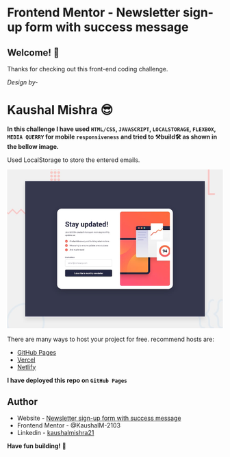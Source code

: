 # Frontend Mentor - Newsletter sign-up form with success message


## Welcome! 👋

Thanks for checking out this front-end coding challenge.

_Design by-_

# Kaushal Mishra 😎

**In this challenge I have used `HTML/CSS`, `JAVASCRIPT`, `LOCALSTORAGE`, `FLEXBOX`, `MEDIA QUERRY` for mobile `responsiveness` and tried to
⚒build🛠 as shown in the bellow image.**

Used LocalStorage to store the entered emails.

![Design preview for the Single price grid component coding challenge](./design/desktop-preview.jpg)

There are many ways to host your project for free. recommend hosts are:

- [GitHub Pages](https://pages.github.com/)
- [Vercel](https://vercel.com/)
- [Netlify](https://www.netlify.com/)

**I have deployed this repo on `GitHub Pages`**

## Author

- Website - [Newsletter sign-up form with success message](https://kaushalm-2103.github.io/NewsLetter_SignUP_Page/)
- Frontend Mentor - @KaushalM-2103
- Linkedin - [kaushalmishra21](https://www.linkedin.com/in/kaushalmishra21/)


**Have fun building!** 🚀
